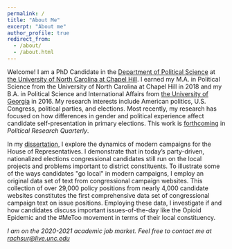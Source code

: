 ```yaml
---
permalink: /
title: "About Me"
excerpt: "About me"
author_profile: true
redirect_from: 
  - /about/
  - /about.html
---
```


Welcome! I am a PhD Candidate in the [Department of Political Science](https://politicalscience.unc.edu/) at [the University of North Carolina at Chapel Hill](https://www.unc.edu/). I earned my M.A. in Political Science from the University of North Carolina at Chapel Hill in 2018 and my B.A. in Political Science and International Affairs from [the University of Georgia](https://www.uga.edu/) in 2016. My research interests include American politics, U.S. Congress, political parties, and elections. Most recently, my research has focused on how differences in gender and political experience affect candidate self-presentation in primary elections. This work is [forthcoming](https://journals.sagepub.com/eprint/XFGAYNZHCF8NKH9THTZC/full) in *Political Research Quarterly*. 

In my [dissertation](/files/porter_research_statement.pdf), I explore the dynamics of modern campaigns for the House of Representatives. I demonstrate that in today’s party-driven, nationalized elections congressional candidates still run on the local projects and problems important to district constituents. To illustrate some of the ways candidates  "go local" in modern campaigns, I employ an original data set of text from congressional campaign websites. This collection of over 29,000 policy positions from nearly 4,000 candidate websites constitutes the first comprehensive data set of congressional campaign text on issue positions. Employing these data, I investigate if and how candidates discuss important issues-of-the-day like the Opioid Epidemic and the #MeToo movement in terms of their local constituency. 

*I am on the 2020-2021 academic job market. Feel free to contact me at [rachsur@live.unc.edu](mailto:rachsur@live.unc.edu)*